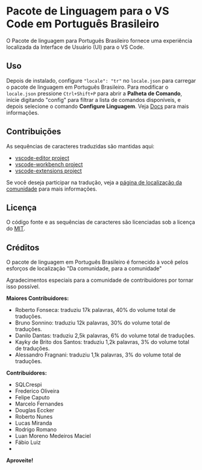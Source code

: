 #  Pacote de Linguagem para o VS Code em Português Brasileiro

O Pacote de linguagem para Português Brasileiro fornece uma experiência localizada da Interface de Usuário (UI) para o VS Code.

## Uso

Depois de instalado, configure `"locale": "tr"` no `locale.json` para carregar o pacote de linguagem em Português Brasileiro. Para modificar o `locale.json` pressione `Ctrl+Shift+P` para abrir a **Palheta de Comando**, inicie digitando "config" para filtrar a lista de comandos disponíveis, e depois selecione o comando **Configure Linguagem**. Veja [Docs](https://go.microsoft.com/fwlink/?LinkId=761051) para mais informações.

## Contribuições

As sequências de caracteres traduzidas são mantidas aqui:

* [vscode-editor project](https://www.transifex.com/microsoft-oss/vscode-editor/language/tr/)
* [vscode-workbench project](https://www.transifex.com/microsoft-oss/vscode-workbench/language/tr/)
* [vscode-extensions project](https://www.transifex.com/microsoft-oss/vscode-extensions/language/tr/)

Se você deseja participar na tradução, veja a [página de localização da comunidade](https://aka.ms/vscodeloc) para mais informações.

## Licença

O código fonte e as sequências de caracteres são licenciadas sob a licença do [MIT](https://github.com/Microsoft/vscode-loc/blob/master/LICENSE.md).

## Créditos

O pacote de linguagem em Português Brasileiro é fornecido à você pelos esforços de localização "Da comunidade, para a comunidade"

Agradecimentos especiais para a comunidade de contribuidores por tornar isso possível.

**Maiores Contribuidores:**

* Roberto Fonseca: traduziu 17k palavras, 40% do volume total de traduções.
* Bruno Sonnino: traduziu 12k palavras, 30% do volume total de traduções.
* Danilo Dantas: traduziu 2,5k palavras, 6% do volume total de traduções.
* Kayky de Brito dos Santos: traduziu 1,2k palavras, 3% do volume total de traduções.
* Alessandro Fragnani: traduziu 1,1k palavras, 3% do volume total de traduções.

**Contribuidores:**

* SQLCrespi
* Frederico Oliveira
* Felipe Caputo
* Marcelo Fernandes
* Douglas Eccker
* Roberto Nunes
* Lucas Miranda
* Rodrigo Romano
* Luan Moreno Medeiros Maciel
* Fábio Luiz
* 

**Aproveite!**
